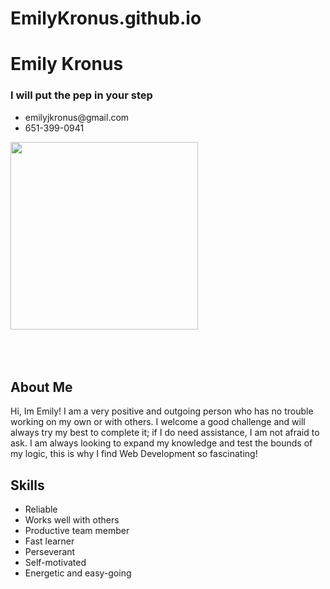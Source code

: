 # EmilyKronus.github.io

<html>

<div class="main">
    
  <h1>Emily Kronus</h1>
  <h3>I will put the pep in your step</h3>
  <ul>
    <li>emilyjkronus@gmail.com</li>
    <li>651-399-0941</li>

</div>    

<img 
width="300" height="300"
src="https://scontent-iad3-1.xx.fbcdn.net/v/t1.0-9/13494877_1101029926631611_5469085872243963462_n.jpg?oh=a4dde1d18ed9eadfb9ae315a8ec2329e&oe=57F0FBB7"/>
<br>
<br>  
<br>
  

  <head>
  <meta charset="utf-8"/>
  <link rel="stylesheet" type="text/css" href="main.css">
</head>
<body>
  <div class="nav">
  <h2>
    About Me
  </h2>
<p>Hi, Im Emily!  I am a very positive and outgoing person who has no trouble working on my own or with others.  I welcome a good challenge and will always try my best to complete it; if I do need assistance, I am not afraid to ask.  I am always looking to expand my knowledge and test the bounds of my logic, this is why I find Web Development so fascinating!</p>
  
  <h2>
    Skills
  </h2>  
  <ul>
  <li>Reliable</li>
  <li>Works well with others</li>
  <li>Productive team member</li>
  <li>Fast learner</li>
  <li>Perseverant</li>
  <li>Self-motivated</li>
  <li>Energetic and easy-going</li>
  </ul>
  </div>  
  
     
  </body>
</html>
